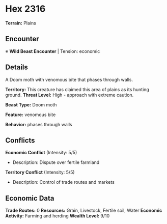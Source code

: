 # Hex 2316

**Terrain:** Plains

## Encounter
※ **Wild Beast Encounter** | Tension: economic

## Details
A Doom moth with venomous bite that phases through walls.

**Territory:** This creature has claimed this area of plains as its hunting ground.
**Threat Level:** High - approach with extreme caution.

**Beast Type:** Doom moth

**Feature:** venomous bite

**Behavior:** phases through walls

## Conflicts
**Economic Conflict** (Intensity: 5/5)
- Description: Dispute over fertile farmland

**Territory Conflict** (Intensity: 5/5)
- Description: Control of trade routes and markets

## Economic Data
**Trade Routes:** 0
**Resources:** Grain, Livestock, Fertile soil, Water
**Economic Activity:** Farming and herding
**Wealth Level:** 9/10
